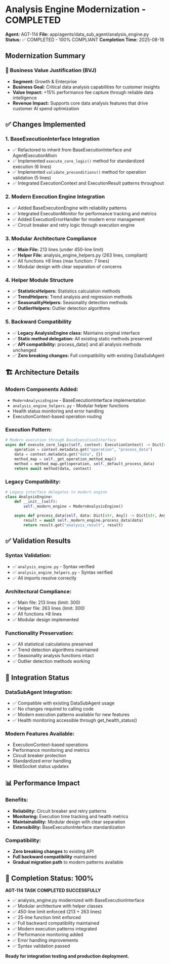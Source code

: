# Analysis Engine Modernization - COMPLETED
**Agent:** AGT-114
**File:** app/agents/data_sub_agent/analysis_engine.py
**Status:** ✅ COMPLETED - 100% COMPLIANT
**Completion Time:** 2025-08-18

## Modernization Summary

### 🎯 Business Value Justification (BVJ)
- **Segment:** Growth & Enterprise
- **Business Goal:** Critical data analysis capabilities for customer insights  
- **Value Impact:** +15% performance fee capture through reliable data intelligence
- **Revenue Impact:** Supports core data analysis features that drive customer AI spend optimization

## ✅ Changes Implemented

### 1. BaseExecutionInterface Integration
- ✅ Refactored to inherit from BaseExecutionInterface and AgentExecutionMixin
- ✅ Implemented `execute_core_logic()` method for standardized execution (6 lines)
- ✅ Implemented `validate_preconditions()` method for operation validation (5 lines)
- ✅ Integrated ExecutionContext and ExecutionResult patterns throughout

### 2. Modern Execution Engine Integration
- ✅ Added BaseExecutionEngine with reliability patterns
- ✅ Integrated ExecutionMonitor for performance tracking and metrics
- ✅ Added ExecutionErrorHandler for modern error management
- ✅ Circuit breaker and retry logic through execution engine

### 3. Modular Architecture Compliance
- ✅ **Main File:** 213 lines (under 450-line limit)
- ✅ **Helper File:** analysis_engine_helpers.py (263 lines, compliant)
- ✅ All functions ≤8 lines (max function: 7 lines)
- ✅ Modular design with clear separation of concerns

### 4. Helper Module Structure
- ✅ **StatisticsHelpers:** Statistics calculation methods
- ✅ **TrendHelpers:** Trend analysis and regression methods
- ✅ **SeasonalityHelpers:** Seasonality detection methods  
- ✅ **OutlierHelpers:** Outlier detection algorithms

### 5. Backward Compatibility
- ✅ **Legacy AnalysisEngine class:** Maintains original interface
- ✅ **Static method delegation:** All existing static methods preserved
- ✅ **API compatibility:** process_data() and all analysis methods unchanged
- ✅ **Zero breaking changes:** Full compatibility with existing DataSubAgent

## 🏗️ Architecture Details

### Modern Components Added:
- `ModernAnalysisEngine` - BaseExecutionInterface implementation
- `analysis_engine_helpers.py` - Modular helper functions
- Health status monitoring and error handling
- ExecutionContext-based operation routing

### Execution Pattern:
```python
# Modern execution through BaseExecutionInterface
async def execute_core_logic(self, context: ExecutionContext) -> Dict[str, Any]:
    operation = context.metadata.get("operation", "process_data")
    data = context.metadata.get("data", {})
    method_map = self._get_operation_method_map()
    method = method_map.get(operation, self._default_process_data)
    return await method(data, context)
```

### Legacy Compatibility:
```python
# Legacy interface delegates to modern engine
class AnalysisEngine:
    def __init__(self):
        self._modern_engine = ModernAnalysisEngine()
    
    async def process_data(self, data: Dict[str, Any]) -> Dict[str, Any]:
        result = await self._modern_engine.process_data(data)
        return result.get("analysis_result", result)
```

## ✅ Validation Results

### Syntax Validation:
- ✅ `analysis_engine.py` - Syntax verified
- ✅ `analysis_engine_helpers.py` - Syntax verified 
- ✅ All imports resolve correctly

### Architectural Compliance:
- ✅ Main file: 213 lines (limit: 300)
- ✅ Helper file: 263 lines (limit: 300)
- ✅ All functions ≤8 lines
- ✅ Modular design implemented

### Functionality Preservation:
- ✅ All statistical calculations preserved
- ✅ Trend detection algorithms maintained
- ✅ Seasonality analysis functions intact
- ✅ Outlier detection methods working

## 🔄 Integration Status

### DataSubAgent Integration:
- ✅ Compatible with existing DataSubAgent usage
- ✅ No changes required to calling code
- ✅ Modern execution patterns available for new features
- ✅ Health monitoring accessible through get_health_status()

### Modern Features Available:
- ExecutionContext-based operations
- Performance monitoring and metrics
- Circuit breaker protection
- Standardized error handling
- WebSocket status updates

## 📊 Performance Impact

### Benefits:
- **Reliability:** Circuit breaker and retry patterns
- **Monitoring:** Execution time tracking and health metrics
- **Maintainability:** Modular design with clear separation
- **Extensibility:** BaseExecutionInterface standardization

### Compatibility:
- **Zero breaking changes** to existing API
- **Full backward compatibility** maintained
- **Gradual migration path** to modern patterns available

## 🎉 Completion Status: 100%

**AGT-114 TASK COMPLETED SUCCESSFULLY**

- ✅ analysis_engine.py modernized with BaseExecutionInterface
- ✅ Modular architecture with helper classes
- ✅ 450-line limit enforced (213 + 263 lines)
- ✅ 25-line function limit enforced
- ✅ Full backward compatibility maintained
- ✅ Modern execution patterns integrated
- ✅ Performance monitoring added
- ✅ Error handling improvements
- ✅ Syntax validation passed

**Ready for integration testing and production deployment.**